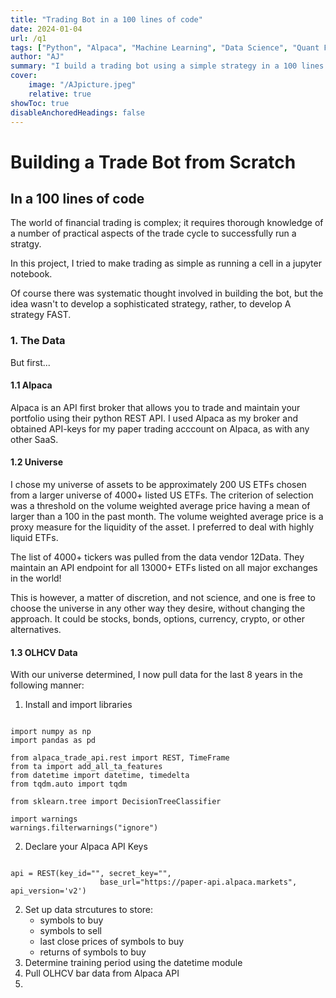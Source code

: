 ```yaml
---
title: "Trading Bot in a 100 lines of code" 
date: 2024-01-04
url: /q1
tags: ["Python", "Alpaca", "Machine Learning", "Data Science", "Quant Finance"]
author: "AJ"
summary: "I build a trading bot using a simple strategy in a 100 lines of code" 
cover:
    image: "/AJpicture.jpeg"
    relative: true
showToc: true
disableAnchoredHeadings: false
---
```


# Building a Trade Bot from Scratch
## In a 100 lines of code

The world of financial trading is complex; it requires thorough knowledge of a number of practical aspects of the trade cycle to successfully run a stratgy.

In this project, I tried to make trading as simple as running a cell in a jupyter notebook.

Of course there was systematic thought involved in building the bot, but the idea wasn't to develop a sophisticated strategy, rather, to develop A strategy FAST.

### 1. The Data

But first...

#### 1.1 Alpaca

Alpaca is an API first broker that allows you to trade and maintain your portfolio using their python REST API. I used Alpaca as my broker and obtained API-keys for my paper trading acccount on Alpaca, as with any other SaaS.

#### 1.2 Universe

I chose my universe of assets to be approximately 200 US ETFs chosen from a larger universe of 4000+ listed US ETFs. The criterion of selection was a threshold on the volume weighted average price having a mean of larger than a 100 in the past month. The volume weighted average price is a proxy measure for the liquidity of the asset. I preferred to deal with highly liquid ETFs.

The list of 4000+ tickers was pulled from the data vendor 12Data. They maintain an API endpoint for all 13000+ ETFs listed on all major exchanges in the world!

This is however, a matter of discretion, and not science, and one is free to choose the universe in any other way they desire, without changing the approach. It could be stocks, bonds, options, currency, crypto, or other alternatives.

#### 1.3 OLHCV Data

With our universe determined, I now pull data for the last 8 years in the following manner:

1. Install and import libraries

<pre><code>
import numpy as np
import pandas as pd

from alpaca_trade_api.rest import REST, TimeFrame
from ta import add_all_ta_features
from datetime import datetime, timedelta
from tqdm.auto import tqdm

from sklearn.tree import DecisionTreeClassifier

import warnings
warnings.filterwarnings("ignore")
</code></pre>

2. Declare your Alpaca API Keys
<pre><code>
api = REST(key_id="<YOUR-API-KEY>", secret_key="<YOUR-SECRTE-KEY>", 
                    base_url="https://paper-api.alpaca.markets", api_version='v2')
</code></pre>

2. Set up data strcutures to store:
    - symbols to buy
    - symbols to sell
    - last close prices of symbols to buy
    - returns of symbols to buy
3. Determine training period using the datetime module
4. Pull OLHCV bar data from Alpaca API
5. 


